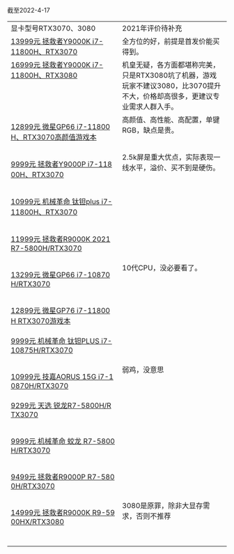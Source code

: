 截至2022-4-17

<table>
<tr><td>显卡型号RTX3070、3080</td><td>2021年评价待补充</td></tr>
<tr><td valign="top" colspan="1" rowspan="1"><a target="_blank" href="http://mp.weixin.qq.com/s?__biz=MzA5MzcxNjQwNw==&amp;mid=2649885791&amp;idx=1&amp;sn=6dfd1fd43b614cd971c82d65c6208466&amp;chksm=885f0687bf288f912e6d06a7deda047cefae68940ff3449778ffe1e4472f50112be25d781d10&amp;scene=21#wechat_redirect" data-itemshowtype="0" tab="innerlink" data-linktype="2" wah-hotarea="click" hasload="1">13999元 拯救者Y9000K i7-11800H、RTX3070</a><br></td><td valign="top" colspan="1" rowspan="1" style="word-break: break-all;">全方位的好，前提是首发价能买得到。<br></td></tr><tr><td valign="top" colspan="1" rowspan="1"><a target="_blank" href="http://mp.weixin.qq.com/s?__biz=MzA5MzcxNjQwNw==&amp;mid=2649884916&amp;idx=1&amp;sn=40c27c36c803460c9b44f9c85c892a05&amp;chksm=885f022cbf288b3aae0620bf2283d3a555c7b8daa64974e37afc1d5a14e1b6f27bd2dabca8c6&amp;scene=21#wechat_redirect" data-itemshowtype="0" tab="innerlink" data-linktype="2" wah-hotarea="click" hasload="1">16999元 拯救者Y9000K i7-11800H、RTX3080</a><br></td><td valign="top" colspan="1" rowspan="1" style="word-break: break-all;">机皇无疑，各方面都堪称完美，只是RTX3080坑了机器，游戏玩家不建议3080，比3070提升不大，价格却高很多，更建议专业需求人群入手。<br></td></tr><tr><td valign="top" colspan="1" rowspan="1" style="word-break: break-all;"><p><a target="_blank" href="http://mp.weixin.qq.com/s?__biz=MzA5MzcxNjQwNw==&amp;mid=2649884018&amp;idx=1&amp;sn=a13bbb4d9e05f9dbcade3bc7f641d75b&amp;chksm=885f0faabf2886bccfc2e13e0d49045451e9e7e7428e87b9664c1b36e04080d7b80a5a65e926&amp;scene=21#wechat_redirect" data-itemshowtype="0" tab="innerlink" data-linktype="2" wah-hotarea="click" hasload="1">12899元 微星GP66 i7-11800H、RTX3070高颜值游戏本</a></p></td><td valign="top" colspan="1" rowspan="1" style="word-break: break-all;">高颜值、高性能、高配置，单键RGB，缺点是贵。<br></td></tr><tr><td width="268" valign="top" style="word-break: break-all;"><p><a target="_blank" href="http://mp.weixin.qq.com/s?__biz=MzA5MzcxNjQwNw==&amp;mid=2649882851&amp;idx=1&amp;sn=eb0f735e447b01cf1b41b33e02c149e8&amp;chksm=885f0a3bbf28832d38bf142b57d3b3ff8dc7441f42b4ec89409eb939912937dbbc72e2864358&amp;scene=21#wechat_redirect" data-itemshowtype="0" tab="innerlink" data-linktype="2" style="white-space: normal;" wah-hotarea="click" hasload="1">9999元 拯救者Y9000P i7-11800H、RTX3070</a></p></td><td width="268" valign="top" style="word-break: break-all;">2.5k屏是重大优点，实际表现一线水平，溢价、买不到是硬伤。</td></tr><tr><td width="268" valign="top" style="word-break: break-all;"><p><a target="_blank" href="http://mp.weixin.qq.com/s?__biz=MzA5MzcxNjQwNw==&amp;mid=2649882026&amp;idx=1&amp;sn=648794ad3c14db2a9ba6b1064b0a7a5b&amp;chksm=885cf772bf2b7e643c455eca5e5fe3ab20727223aad942a5b4fec579b7b558230eefba53fbb5&amp;scene=21#wechat_redirect" data-itemshowtype="0" tab="innerlink" data-linktype="2" style="white-space: normal;" wah-hotarea="click" hasload="1">10999元 机械革命 钛钽plus i7-11800H、RTX3070</a></p></td><td width="268" valign="top" style="word-break: break-all;"><br></td></tr>
<tr><td width="268" valign="top" style="word-break: break-all;"><p style="white-space: normal;"><a target="_blank" href="http://mp.weixin.qq.com/s?__biz=MzA5MzcxNjQwNw==&amp;mid=2649880783&amp;idx=1&amp;sn=749aaed66c38e87e85a43750ef488f69&amp;chksm=885cf217bf2b7b01a89fcfcf7bd4fc0d6d159fbd43ad531d9b8a58c5ed752428beea8b0ac000&amp;scene=21#wechat_redirect" data-itemshowtype="0" tab="innerlink" data-linktype="2" wah-hotarea="click" hasload="1">11999元 拯救者R9000K 2021 R7-5800H/RTX3070</a></p></td><td width="268" valign="top" style="word-break: break-all;"><br></td></tr><tr><td width="268" valign="top" style="word-break: break-all;"><p style="white-space: normal;"><a target="_blank" href="http://mp.weixin.qq.com/s?__biz=MzA5MzcxNjQwNw==&amp;mid=2649878763&amp;idx=1&amp;sn=1e40aa097651101d62d1fc00620e85e7&amp;chksm=885cfa33bf2b732514a246380d706325d4cbb2e0b51029ce6c35cac826c9d79f03bcf4ff6bb3&amp;scene=21#wechat_redirect" data-itemshowtype="0" tab="innerlink" data-linktype="2" wah-hotarea="click" hasload="1">13299元 微星GP66 i7-10870H/RTX3070</a></p></td><td width="268" valign="top" style="word-break: break-all;">10代CPU，没必要看了。<br></td></tr><tr><td width="268" valign="top" style="word-break: break-all;"><p><a target="_blank" href="http://mp.weixin.qq.com/s?__biz=MzA5MzcxNjQwNw==&amp;mid=2649881882&amp;idx=1&amp;sn=ac3f5faa9b80bdb812365c10233f9325&amp;chksm=885cf7c2bf2b7ed4b8927572afb3b4b794bb4f4f79e648579487f6793d8ef88bb9d4ad0516bc&amp;scene=21#wechat_redirect" data-itemshowtype="0" tab="innerlink" data-linktype="2" style="white-space: normal;" wah-hotarea="click" hasload="1">12899元 微星GP76 i7-11800H RTX3070游戏本</a></p></td><td width="268" valign="top" style="word-break: break-all;"><br></td></tr><tr><td width="268" valign="top" style="word-break: break-all;"><a target="_blank" href="http://mp.weixin.qq.com/s?__biz=MzA5MzcxNjQwNw==&amp;mid=2649878722&amp;idx=1&amp;sn=9e93e8202788164f981039443beeef24&amp;chksm=885cfa1abf2b730ce6ab74d00c70fdad3cb6a9ec90fce7c85d2c9be68cf3c2ecb3a7424d4235&amp;scene=21#wechat_redirect" data-itemshowtype="0" tab="innerlink" data-linktype="2" wah-hotarea="click" hasload="1">9999元 机械革命 钛钽PLUS i7-10875H/RTX3070</a></p></td><td width="268" valign="top" style="word-break: break-all;"><br></td></tr><tr><td width="268" valign="top" style="word-break: break-all;"><p style="white-space: normal;"><a target="_blank" href="http://mp.weixin.qq.com/s?__biz=MzA5MzcxNjQwNw==&amp;mid=2649878662&amp;idx=1&amp;sn=c446fb39ac325673ff21933a448daa61&amp;chksm=885cfa5ebf2b73482c9275a66819d87644615133cd28c4161121a0e0e706eaa10e3164a7dbcd&amp;scene=21#wechat_redirect" data-itemshowtype="0" tab="innerlink" data-linktype="2" wah-hotarea="click" hasload="1">10999元 技嘉AORUS 15G i7-10870H/RTX3070</a></p></td><td width="268" valign="top" style="word-break: break-all;">弱鸡，没意思<br></td></tr><tr><td valign="top" colspan="1" rowspan="1" style="word-break: break-all;"><a target="_blank" href="http://mp.weixin.qq.com/s?__biz=MzA5MzcxNjQwNw==&amp;mid=2649878917&amp;idx=1&amp;sn=85227cbc54f9cd469db6d4b20ea93a69&amp;chksm=885cfb5dbf2b724be41308646dbcd037dc95f7ecfbaf8b211ab7cc7cf02e5a70d2c5fb12a79a&amp;scene=21#wechat_redirect" data-itemshowtype="0" tab="innerlink" data-linktype="2" wah-hotarea="click" hasload="1">9299元 天选 锐龙R7-5800H/RTX3070</a></p></td><td valign="top" colspan="1" rowspan="1" style="word-break: break-all;"><br></td></tr><tr><td valign="top" colspan="1" rowspan="1" style="word-break: break-all;"><p style="white-space: normal;"><a target="_blank" href="http://mp.weixin.qq.com/s?__biz=MzA5MzcxNjQwNw==&amp;mid=2649880475&amp;idx=1&amp;sn=eb65ab4cf76532ca34587fd4b43564be&amp;chksm=885cfd43bf2b74558e6d8e5998ea0e158e25bb937c86fcf3ff02a9516373cc49e4206713679a&amp;scene=21#wechat_redirect" data-itemshowtype="0" tab="innerlink" data-linktype="2" wah-hotarea="click" hasload="1">9999元 机械革命 蛟龙 R7-5800H/RTX3070</a></p></td><td valign="top" colspan="1" rowspan="1" style="word-break: break-all;"><br></td></tr><tr><td valign="top" colspan="1" rowspan="1" style="word-break: break-all;"><p style="white-space: normal;"><a target="_blank" href="http://mp.weixin.qq.com/s?__biz=MzA5MzcxNjQwNw==&amp;mid=2649880715&amp;idx=1&amp;sn=e6bd385d92483a5a9c2b8b74b39f413e&amp;chksm=885cf253bf2b7b4538adcd13420820f55cb7fa2ae87f297900c148936e4b78c200ef76ba284b&amp;scene=21#wechat_redirect" data-itemshowtype="0" tab="innerlink" data-linktype="2" wah-hotarea="click" hasload="1">9499元 拯救者R9000P R7-5800H/RTX3070</a></p></td><td valign="top" colspan="1" rowspan="1" style="word-break: break-all;"><br></td></tr><tr><td valign="top" colspan="1" rowspan="1" style="word-break: break-all;"><p><a target="_blank" href="http://mp.weixin.qq.com/s?__biz=MzA5MzcxNjQwNw==&amp;mid=2649880999&amp;idx=1&amp;sn=96a0bf5d35e964f7ff2ad1950e1471b5&amp;chksm=885cf37fbf2b7a69740b427b43544fcd37651b99cd5db34c23c7cf0df18323e77ab6b4aaa411&amp;scene=21#wechat_redirect" data-itemshowtype="0" tab="innerlink" data-linktype="2" style="white-space: normal;" wah-hotarea="click" hasload="1">14999元 拯救者R9000K R9-5900HX/RTX3080</a></p></td><td valign="top" colspan="1" rowspan="1" style="word-break: break-all;">3080是原罪，除非大显存需求，否则不推荐<br></td></tr><tr><td valign="top" colspan="1" rowspan="1" style="word-break: break-all;"><br></td><td valign="top" colspan="1" rowspan="1" style="word-break: break-all;"><br></td></tr></table>

